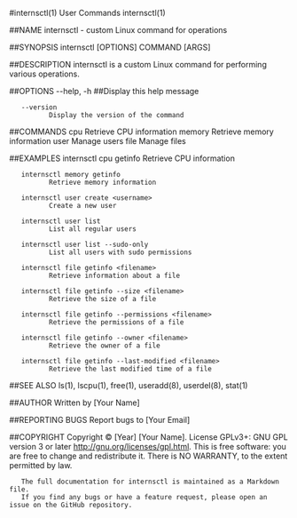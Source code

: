 #internsctl(1) User Commands internsctl(1)

##NAME
internsctl - custom Linux command for operations

##SYNOPSIS
internsctl [OPTIONS] COMMAND [ARGS]

##DESCRIPTION
internsctl is a custom Linux command for performing various operations.

##OPTIONS
--help, -h
##Display this help message

       --version
              Display the version of the command

##COMMANDS
cpu Retrieve CPU information
memory Retrieve memory information
user Manage users
file Manage files

##EXAMPLES
internsctl cpu getinfo
Retrieve CPU information

       internsctl memory getinfo
              Retrieve memory information

       internsctl user create <username>
              Create a new user

       internsctl user list
              List all regular users

       internsctl user list --sudo-only
              List all users with sudo permissions

       internsctl file getinfo <filename>
              Retrieve information about a file

       internsctl file getinfo --size <filename>
              Retrieve the size of a file

       internsctl file getinfo --permissions <filename>
              Retrieve the permissions of a file

       internsctl file getinfo --owner <filename>
              Retrieve the owner of a file

       internsctl file getinfo --last-modified <filename>
              Retrieve the last modified time of a file

##SEE ALSO
ls(1), lscpu(1), free(1), useradd(8), userdel(8), stat(1)

##AUTHOR
Written by [Your Name]

##REPORTING BUGS
Report bugs to [Your Email]

##COPYRIGHT
Copyright © [Year] [Your Name]. License GPLv3+: GNU GPL version 3 or later
<http://gnu.org/licenses/gpl.html>.
This is free software: you are free to change and redistribute it. There is NO
WARRANTY, to the extent permitted by law.

       The full documentation for internsctl is maintained as a Markdown file.
       If you find any bugs or have a feature request, please open an issue on the GitHub repository.
